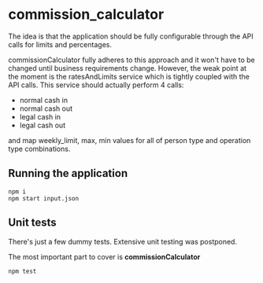 # commission_calculator
The idea is that the application should be fully configurable through the API calls for limits and percentages.

commissionCalculator fully adheres to this approach and it won't have to be changed until business requirements change. However, the weak point at the moment is the ratesAndLimits service which is tightly coupled with the API calls. This service should actually perform 4 calls: 
- normal cash in
- normal cash out
- legal cash in
- legal cash out

and map weekly_limit, max, min values for all of person type and operation type combinations.

## Running the application
```
npm i
npm start input.json
```

## Unit tests

There's just a few dummy tests. Extensive unit testing was postponed.

The most important part to cover is **commissionCalculator**

```
npm test
```

